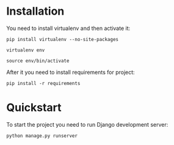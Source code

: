 # Installation

You need to install virtualenv and then activate it:

```pip install virtualenv --no-site-packages```

```virtualenv env```

```source env/bin/activate```

After it you need to install requirements for project:

```pip install -r requirements```


# Quickstart

To start the project you need to run Django development server:

```python manage.py runserver```
